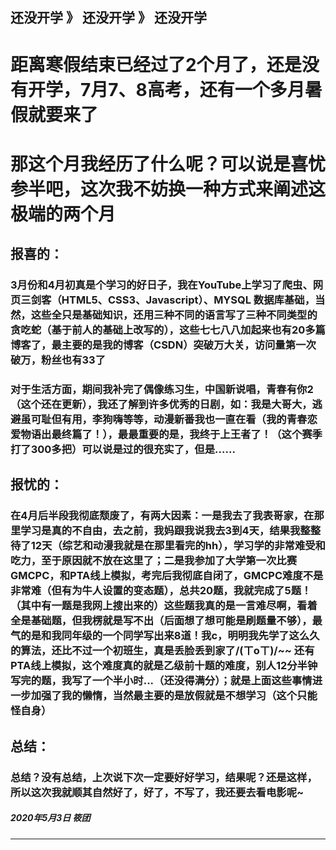 还没开学 》 还没开学 》 还没开学
---

# 距离寒假结束已经过了2个月了，还是没有开学，7月7、8高考，还有一个多月暑假就要来了

# 那这个月我经历了什么呢？可以说是喜忧参半吧，这次我不妨换一种方式来阐述这极端的两个月

## 报喜的：

### 3月份和4月初真是个学习的好日子，我在YouTube上学习了爬虫、网页三剑客（HTML5、CSS3、Javascript）、MYSQL 数据库基础，当然，这些全只是基础知识，还用三种不同的语言写了三种不同类型的贪吃蛇（基于前人的基础上改写的），这些七七八八加起来也有20多篇博客了，最主要的是我的博客（CSDN）突破万大关，访问量第一次破万，粉丝也有33了

### 对于生活方面，期间我补完了偶像练习生，中国新说唱，青春有你2（这个还在更新），我还了解到许多优秀的日剧，如：我是大哥大，逃避虽可耻但有用，李狗嗨等等，动漫新番我也一直在看（我的青春恋爱物语出最终篇了！），最最重要的是，我终于上王者了！（这个赛季打了300多把）可以说是过的很充实了，但是......

## 报忧的：

### 在4月后半段我彻底颓废了，有两大因素：一是我去了我表哥家，在那里学习是真的不自由，去之前，我妈跟我说我去3到4天，结果我整整待了12天（综艺和动漫我就是在那里看完的hh），学习学的非常难受和吃力，至于原因就不放在这里了；二是我参加了大学第一次比赛GMCPC，和PTA线上模拟，考完后我彻底自闭了，GMCPC难度不是非常难（但有为牛人设置的变态题），总共20题，我就完成了5题！（其中有一题是我网上搜出来的）这些题我真的是一言难尽啊，看着全是基础题，但我楞就是写不出（后面想了想可能是刷题量不够），最气的是和我同年级的一个同学写出来8道！我c，明明我先学了这么久的算法，还比不过一个初班生，真是丢脸丢到家了/(ㄒoㄒ)/~~ 还有PTA线上模拟，这个难度真的就是乙级前十题的难度，别人12分半钟写完的题，我写了一个半小时...（还没得满分）；就是上面这些事情进一步加强了我的懒惰，当然最主要的是放假就是不想学习（这个只能怪自身）

## 总结：

### 总结？没有总结，上次说下次一定要好好学习，结果呢？还是这样，所以这次我就顺其自然好了，好了，不写了，我还要去看电影呢~




##### 2020年5月3日 筱团
---
